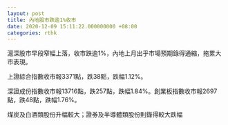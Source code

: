 ```yaml
---
layout: post
title: 內地股市跌逾1%收市
date: 2020-12-09 15:11:22.000000000 +08:00
categories: rthk
---
```


滬深股市早段窄幅上落，收市跌逾1%，內地上月出乎市場預期錄得通縮，拖累大市表現。

上證綜合指數收市報3371點，跌38點，跌幅1.12%。

深證成份指數收市報13716點，跌257點，跌幅1.84%。創業板指數收市報2697點，跌48點，跌幅1.76%。

煤炭及白酒類股份升幅較大；證券及半導體類股份則錄得較大跌幅

